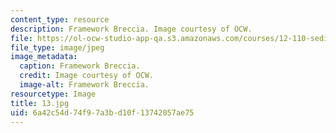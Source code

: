 ```yaml
---
content_type: resource
description: Framework Breccia. Image courtesy of OCW.
file: https://ol-ocw-studio-app-qa.s3.amazonaws.com/courses/12-110-sedimentary-geology-fall-2004/6a42c54d74f97a3bd10f13742057ae75_13.jpg
file_type: image/jpeg
image_metadata:
  caption: Framework Breccia.
  credit: Image courtesy of OCW.
  image-alt: Framework Breccia.
resourcetype: Image
title: 13.jpg
uid: 6a42c54d-74f9-7a3b-d10f-13742057ae75
---
```

